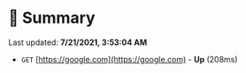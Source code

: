 # 📖 Summary
Last updated: **7/21/2021, 3:53:04 AM**

- `GET` [https://google.com](https://google.com) - **Up** (208ms)
